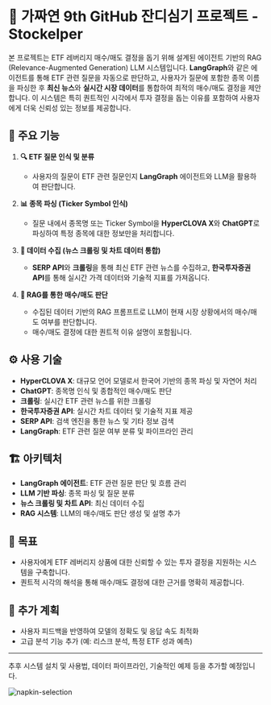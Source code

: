 # 🌱 가짜연 9th GitHub 잔디심기 프로젝트 - **Stockelper**

본 프로젝트는 ETF 레버리지 매수/매도 결정을 돕기 위해 설계된 에이전트 기반의 RAG (Relevance-Augmented Generation) LLM 시스템입니다. **LangGraph**와 같은 에이전트를 통해 ETF 관련 질문을 자동으로 판단하고, 사용자가 질문에 포함한 종목 이름을 파싱한 후 **최신 뉴스**와 **실시간 시장 데이터**를 통합하여 최적의 매수/매도 결정을 제안합니다. 이 시스템은 특히 퀀트적인 시각에서 투자 결정을 돕는 이유를 포함하여 사용자에게 더욱 신뢰성 있는 정보를 제공합니다.

## 🌟 주요 기능

1. **🔍 ETF 질문 인식 및 분류**  
   - 사용자의 질문이 ETF 관련 질문인지 **LangGraph** 에이전트와 LLM을 활용하여 판단합니다.
   
2. **📊 종목 파싱 (Ticker Symbol 인식)**  
   - 질문 내에서 종목명 또는 Ticker Symbol을 **HyperCLOVA X**와 **ChatGPT**로 파싱하여 특정 종목에 대한 정보만을 처리합니다.
   
3. **📰 데이터 수집 (뉴스 크롤링 및 차트 데이터 통합)**  
   - **SERP API**와 **크롤링**을 통해 최신 ETF 관련 뉴스를 수집하고, **한국투자증권 API**를 통해 실시간 가격 데이터와 기술적 지표를 가져옵니다.
   
4. **🤖 RAG를 통한 매수/매도 판단**  
   - 수집된 데이터 기반의 RAG 프롬프트로 LLM이 현재 시장 상황에서의 매수/매도 여부를 판단합니다.
   - 매수/매도 결정에 대한 퀀트적 이유 설명이 포함됩니다.

## ⚙️ 사용 기술

- **HyperCLOVA X**: 대규모 언어 모델로서 한국어 기반의 종목 파싱 및 자연어 처리
- **ChatGPT**: 종목명 인식 및 종합적인 매수/매도 판단
- **크롤링**: 실시간 ETF 관련 뉴스를 위한 크롤링
- **한국투자증권 API**: 실시간 차트 데이터 및 기술적 지표 제공
- **SERP API**: 검색 엔진을 통한 뉴스 및 기타 정보 검색
- **LangGraph**: ETF 관련 질문 여부 분류 및 파이프라인 관리

## 🏗️ 아키텍처

- **LangGraph 에이전트**: ETF 관련 질문 판단 및 흐름 관리
- **LLM 기반 파싱**: 종목 파싱 및 질문 분류
- **뉴스 크롤링 및 차트 API**: 최신 데이터 수집
- **RAG 시스템**: LLM의 매수/매도 판단 생성 및 설명 추가

## 🎯 목표

- 사용자에게 ETF 레버리지 상품에 대한 신뢰할 수 있는 투자 결정을 지원하는 시스템을 구축합니다.
- 퀀트적 시각의 해석을 통해 매수/매도 결정에 대한 근거를 명확히 제공합니다.

## 🚀 추가 계획

- 사용자 피드백을 반영하여 모델의 정확도 및 응답 속도 최적화
- 고급 분석 기능 추가 (예: 리스크 분석, 특정 ETF 성과 예측)

---

추후 시스템 설치 및 사용법, 데이터 파이프라인, 기술적인 예제 등을 추가할 예정입니다.


![napkin-selection](https://github.com/user-attachments/assets/4a84c400-5c77-405f-ae7e-0c6a6ab2ef31)
